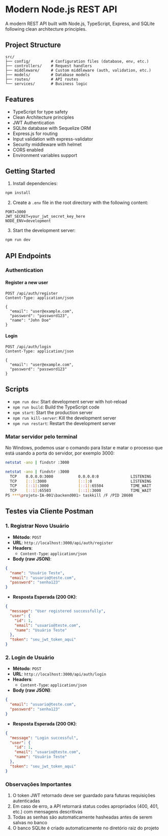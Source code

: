# Modern Node.js REST API

A modern REST API built with Node.js, TypeScript, Express, and SQLite following clean architecture principles.

## Project Structure

```
src/
├── config/         # Configuration files (database, env, etc.)
├── controllers/    # Request handlers
├── middleware/     # Custom middleware (auth, validation, etc.)
├── models/         # Database models
├── routes/         # API routes
└── services/       # Business logic
```

## Features

- TypeScript for type safety
- Clean Architecture principles
- JWT Authentication
- SQLite database with Sequelize ORM
- Express.js for routing
- Input validation with express-validator
- Security middleware with helmet
- CORS enabled
- Environment variables support

## Getting Started

1. Install dependencies:

```bash
npm install
```

2. Create a `.env` file in the root directory with the following content:

```
PORT=3000
JWT_SECRET=your_jwt_secret_key_here
NODE_ENV=development
```

3. Start the development server:

```bash
npm run dev
```

## API Endpoints

### Authentication

#### Register a new user

```
POST /api/auth/register
Content-Type: application/json

{
  "email": "user@example.com",
  "password": "password123",
  "name": "John Doe"
}
```

#### Login

```
POST /api/auth/login
Content-Type: application/json

{
  "email": "user@example.com",
  "password": "password123"
}
```

## Scripts

- `npm run dev`: Start development server with hot-reload
- `npm run build`: Build the TypeScript code
- `npm start`: Start the production server
- `npm run kill-server`: Kill the development server
- `npm run restart`: Restart the development server

### Matar servidor pelo terminal

No Windows, podemos usar o comando para listar e matar o processo que está usando a porta do servidor, por exemplo 3000:

```bash
netstat -ano | findstr :3000
```

```bash
netstat -ano | findstr :3000
  TCP    0.0.0.0:3000           0.0.0.0:0              LISTENING       28608
  TCP    [::]:3000              [::]:0                 LISTENING       28608
  TCP    [::1]:3000             [::1]:65504            TIME_WAIT       0
  TCP    [::1]:65503            [::1]:3000             TIME_WAIT       0
PS ***\projeto-IA-001\backend001> taskkill /F /PID 28608
```

## Testes via Cliente Postman

### 1. Registrar Novo Usuário

- **Método**: `POST`
- **URL**: `http://localhost:3000/api/auth/register`
- **Headers**:
  - `Content-Type`: `application/json`
- **Body (raw JSON)**:

```json
{
  "name": "Usuário Teste",
  "email": "usuario@teste.com",
  "password": "senha123"
}
```

- **Resposta Esperada (200 OK)**:

```json
{
  "message": "User registered successfully",
  "user": {
    "id": 1,
    "email": "usuario@teste.com",
    "name": "Usuário Teste"
  },
  "token": "seu_jwt_token_aqui"
}
```

### 2. Login de Usuário

- **Método**: `POST`
- **URL**: `http://localhost:3000/api/auth/login`
- **Headers**:
  - `Content-Type`: `application/json`
- **Body (raw JSON)**:

```json
{
  "email": "usuario@teste.com",
  "password": "senha123"
}
```

- **Resposta Esperada (200 OK)**:

```json
{
  "message": "Login successful",
  "user": {
    "id": 1,
    "email": "usuario@teste.com",
    "name": "Usuário Teste"
  },
  "token": "seu_jwt_token_aqui"
}
```

### Observações Importantes

1. O token JWT retornado deve ser guardado para futuras requisições autenticadas
2. Em caso de erro, a API retornará status codes apropriados (400, 401, etc.) com mensagens descritivas
3. Todas as senhas são automaticamente hasheadas antes de serem salvas no banco
4. O banco SQLite é criado automaticamente no diretório raiz do projeto
